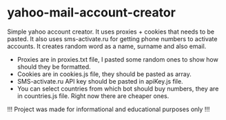 # yahoo-mail-account-creator

Simple yahoo account creator. It uses proxies + cookies that needs to be pasted. It also uses sms-activate.ru for getting phone numbers to activate accounts. It creates random word as a name, surname and also email.


- Proxies are in proxies.txt file, I pasted some random ones to show how should they be formatted.
- Cookies are in cookies.js file, they should be pasted as array.
- SMS-activate.ru API key should be pasted in apiKey.js file.
- You can select countries from which bot should buy numbers, they are in countries.js file. Right now there are cheaper ones.



!!! Project was made for informational and educational purposes only !!!
